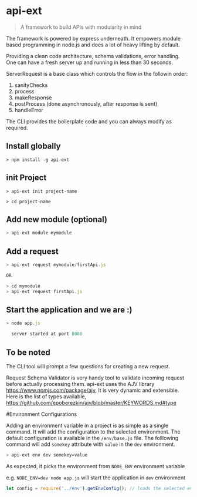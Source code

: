 
# api-ext

> A framework to build APIs with modularity in mind

The framework is powered by express underneath.
It empowers module based programming in node.js and does a lot of heavy lifting by default.

Providing a clean code architecture, schema validations, error handling.
One can have a fresh server up and running in less than 30 seconds.

ServerRequest is a base class which controls the flow in the followin order:
1) sanityChecks
2) process
3) makeResponse
4) postProcess (done asynchronously, after response is sent)
5) handleError

The CLI provides the boilerplate code and you can always modify as required.

## Install globally

```
> npm install -g api-ext
```

## init Project

```
> api-ext init project-name

> cd project-name
```

## Add new module (optional)

```js
> api-ext module mymodule
```

## Add a request

```js
> api-ext request mymodule/firstApi.js

OR

> cd mymodule
> api-ext request firstApi.js
```

## Start the application and we are :)

```js
> node app.js

  server started at port 8080
```

## To be noted

The CLI tool will prompt a few questions for creating a new request.

Request Schema Validator is very handy tool to validate incoming request before actually processing them.
api-ext uses the AJV library https://www.npmjs.com/package/ajv, It is very dynamic and extensible.
Here is the list of types available, https://github.com/epoberezkin/ajv/blob/master/KEYWORDS.md#type

#Environment Configurations

Adding an environment variable in a project is as simple as a single command. It will add the configuration to the selected environment. The default configuration is available in the `/env/base.js` file.
The folllowing command will add `somekey` attribute with `value` in the `dev` environment.
```js
> api-ext env dev somekey=value
```
As expected, it picks the environment from `NODE_ENV` environment variable

e.g. `NODE_ENV=dev node app.js` will  start the application in `dev` environment 

```js
let config = require('../env').getEnvConfig(); // loads the selected environment and returns the configuration
```
